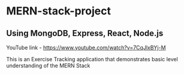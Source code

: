 # MERN-stack-project

## Using MongoDB, Express, React, Node.js

YouTube link - https://www.youtube.com/watch?v=7CqJlxBYj-M

This is an Exercise Tracking application that demonstrates basic level understanding of the MERN Stack 
